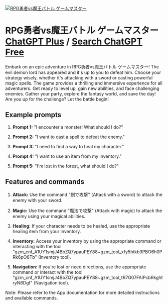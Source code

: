 
[![RPG勇者vs魔王バトル ゲームマスター](https://files.oaiusercontent.com/file-SVVBU5wo4JmDh5SoWYdQszQr?se=2123-10-19T02%3A36%3A16Z&sp=r&sv=2021-08-06&sr=b&rscc=max-age%3D31536000%2C%20immutable&rscd=attachment%3B%20filename%3Dd4b1788c-e3b0-48ee-b817-da0709568c16.png&sig=xV/3s4JRquK5CrwAZIn%2BcnRxjctzyJ9hO8nmiFIBRBM%3D)](https://chat.openai.com/g/g-9nxKsjCMY-rpgyong-zhe-vsmo-wang-batoru-gemumasuta)

# RPG勇者vs魔王バトル ゲームマスター [ChatGPT Plus](https://chat.openai.com/g/g-9nxKsjCMY-rpgyong-zhe-vsmo-wang-batoru-gemumasuta) / [Search ChatGPT Free](https://gptcall.net/index.html#/?search=RPG%E5%8B%87%E8%80%85vs%E9%AD%94%E7%8E%8B%E3%83%90%E3%83%88%E3%83%AB%20%E3%82%B2%E3%83%BC%E3%83%A0%E3%83%9E%E3%82%B9%E3%82%BF%E3%83%BC)

Embark on an epic adventure in RPG勇者vs魔王バトル ゲームマスター! The evil demon lord has appeared and it's up to you to defeat him. Choose your strategy wisely, whether it's attacking with a sword or casting powerful magic spells. The game provides a thrilling and immersive experience for all adventurers. Get ready to level up, gain new abilities, and face challenging enemies. Gather your party, explore the fantasy world, and save the day! Are you up for the challenge? Let the battle begin!

## Example prompts

1. **Prompt 1:** "I encounter a monster! What should I do?"

2. **Prompt 2:** "I want to cast a spell to defeat the enemy."

3. **Prompt 3:** "I need to find a way to heal my character."

4. **Prompt 4:** "I want to use an item from my inventory."

5. **Prompt 5:** "I'm lost in the forest, what should I do?"

## Features and commands

1. **Attack:** Use the command "剣で攻撃" (Attack with a sword) to attack the enemy with your sword.

2. **Magic:** Use the command "魔法で攻撃" (Attack with magic) to attack the enemy using your magical abilities.

3. **Healing:** If your character needs to be healed, use the appropriate healing item from your inventory.

4. **Inventory:** Access your inventory by using the appropriate command or interacting with the tool "gzm_cnf_A1UY1smjJ4BbZQ7ypauPEY88~gzm_tool_xfy5htkb3PBO6h0PRk6pO6Tb" (Inventory tool).

5. **Navigation:** If you're lost or need directions, use the appropriate command or interact with the tool "gzm_cnf_A1UY1smjJ4BbZQ7ypauPEY88~gzm_tool_tR7G07FAIPcbRkghtryN8Dgf" (Navigation tool).

Note: Please refer to the App documentation for more detailed instructions and available commands.


